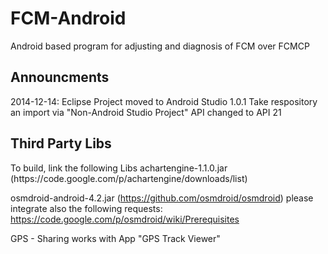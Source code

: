 FCM-Android
===========

Android based program for adjusting and diagnosis of FCM over FCMCP

<h2>Announcments</h2>
2014-12-14:
Eclipse Project moved to Android Studio 1.0.1
Take respository an import via "Non-Android Studio Project"
API changed to API 21


<h2>Third Party Libs</h2>
To build, link the following Libs
achartengine-1.1.0.jar 
(https://code.google.com/p/achartengine/downloads/list)

osmdroid-android-4.2.jar
(https://github.com/osmdroid/osmdroid)
please integrate also the following requests:
https://code.google.com/p/osmdroid/wiki/Prerequisites

GPS - Sharing works with App "GPS Track Viewer"